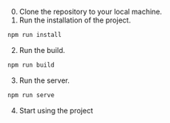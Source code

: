 0. Clone the repository to your local machine.
1. Run the installation of the project.
```bash
npm run install
```
2. Run the build.
```bash
npm run build
```
3. Run the server.
```bash
npm run serve
```
4. Start using the project
